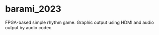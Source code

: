 # barami_2023
FPGA-based simple rhythm game. Graphic output using HDMI and audio output by audio codec.
